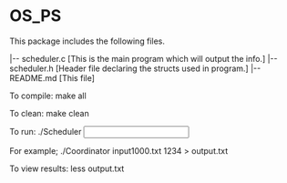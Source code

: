 # OS_PS

This package includes the following files.

|-- scheduler.c [This is the main program which will output the info.]
|-- scheduler.h [Header file declaring the structs used in program.]
|-- README.md [This file]

To compile:
    make all

To clean:
    make clean

To run:
    ./Scheduler <input file> <random seed>

For example;
    ./Coordinator input1000.txt 1234 > output.txt

To view results: 
    less output.txt
